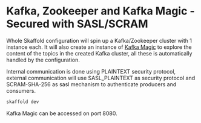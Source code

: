 # Kafka, Zookeeper and Kafka Magic - Secured with SASL/SCRAM

Whole Skaffold configuration will spin up a Kafka/Zookeeper cluster with 1 instance each. It will also create an instance of [Kafka Magic](https://www.kafkamagic.com/) to explore the content of the topics in the created Kafka cluster, all these is automatically handled by the configuration.

Internal communication is done using PLAINTEXT security protocol, external communication will use SASL_PLAINTEXT as security protocol and SCRAM-SHA-256 as sasl mechanism to authenticate producers and consumers.

```sh
skaffold dev
```

Kafka Magic can be accessed on port 8080.